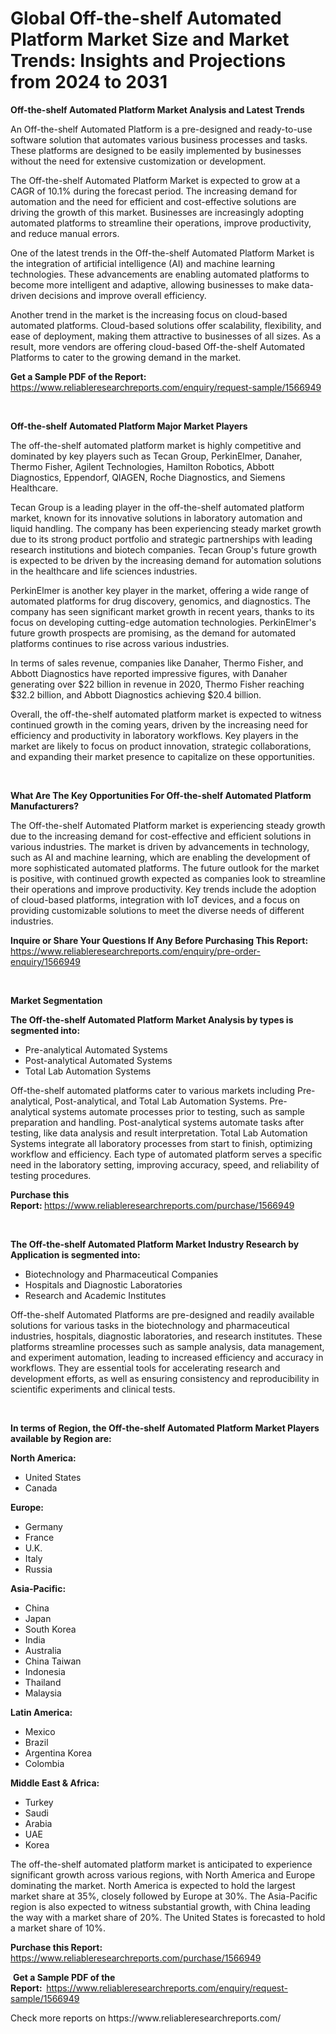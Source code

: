 <p><h1>Global Off-the-shelf Automated Platform Market Size and Market Trends: Insights and Projections from 2024 to 2031</h1></p><p><strong>Off-the-shelf Automated Platform Market Analysis and Latest Trends</strong></p>
<p><p>An Off-the-shelf Automated Platform is a pre-designed and ready-to-use software solution that automates various business processes and tasks. These platforms are designed to be easily implemented by businesses without the need for extensive customization or development.</p><p>The Off-the-shelf Automated Platform Market is expected to grow at a CAGR of 10.1% during the forecast period. The increasing demand for automation and the need for efficient and cost-effective solutions are driving the growth of this market. Businesses are increasingly adopting automated platforms to streamline their operations, improve productivity, and reduce manual errors.</p><p>One of the latest trends in the Off-the-shelf Automated Platform Market is the integration of artificial intelligence (AI) and machine learning technologies. These advancements are enabling automated platforms to become more intelligent and adaptive, allowing businesses to make data-driven decisions and improve overall efficiency.</p><p>Another trend in the market is the increasing focus on cloud-based automated platforms. Cloud-based solutions offer scalability, flexibility, and ease of deployment, making them attractive to businesses of all sizes. As a result, more vendors are offering cloud-based Off-the-shelf Automated Platforms to cater to the growing demand in the market.</p></p>
<p><strong>Get a Sample PDF of the Report:&nbsp;</strong> <a href="https://www.reliableresearchreports.com/enquiry/request-sample/1566949">https://www.reliableresearchreports.com/enquiry/request-sample/1566949</a></p>
<p>&nbsp;</p>
<p><strong>Off-the-shelf Automated Platform Major Market Players</strong></p>
<p><p>The off-the-shelf automated platform market is highly competitive and dominated by key players such as Tecan Group, PerkinElmer, Danaher, Thermo Fisher, Agilent Technologies, Hamilton Robotics, Abbott Diagnostics, Eppendorf, QIAGEN, Roche Diagnostics, and Siemens Healthcare.</p><p>Tecan Group is a leading player in the off-the-shelf automated platform market, known for its innovative solutions in laboratory automation and liquid handling. The company has been experiencing steady market growth due to its strong product portfolio and strategic partnerships with leading research institutions and biotech companies. Tecan Group's future growth is expected to be driven by the increasing demand for automation solutions in the healthcare and life sciences industries.</p><p>PerkinElmer is another key player in the market, offering a wide range of automated platforms for drug discovery, genomics, and diagnostics. The company has seen significant market growth in recent years, thanks to its focus on developing cutting-edge automation technologies. PerkinElmer's future growth prospects are promising, as the demand for automated platforms continues to rise across various industries.</p><p>In terms of sales revenue, companies like Danaher, Thermo Fisher, and Abbott Diagnostics have reported impressive figures, with Danaher generating over $22 billion in revenue in 2020, Thermo Fisher reaching $32.2 billion, and Abbott Diagnostics achieving $20.4 billion.</p><p>Overall, the off-the-shelf automated platform market is expected to witness continued growth in the coming years, driven by the increasing need for efficiency and productivity in laboratory workflows. Key players in the market are likely to focus on product innovation, strategic collaborations, and expanding their market presence to capitalize on these opportunities.</p></p>
<p>&nbsp;</p>
<p><strong>What Are The Key Opportunities For Off-the-shelf Automated Platform Manufacturers?</strong></p>
<p><p>The Off-the-shelf Automated Platform market is experiencing steady growth due to the increasing demand for cost-effective and efficient solutions in various industries. The market is driven by advancements in technology, such as AI and machine learning, which are enabling the development of more sophisticated automated platforms. The future outlook for the market is positive, with continued growth expected as companies look to streamline their operations and improve productivity. Key trends include the adoption of cloud-based platforms, integration with IoT devices, and a focus on providing customizable solutions to meet the diverse needs of different industries.</p></p>
<p><strong>Inquire or Share Your Questions If Any Before Purchasing This Report:</strong> <a href="https://www.reliableresearchreports.com/enquiry/pre-order-enquiry/1566949">https://www.reliableresearchreports.com/enquiry/pre-order-enquiry/1566949</a></p>
<p>&nbsp;</p>
<p><strong>Market Segmentation</strong></p>
<p><strong>The Off-the-shelf Automated Platform Market Analysis by types is segmented into:</strong></p>
<p><ul><li>Pre-analytical Automated Systems</li><li>Post-analytical Automated Systems</li><li>Total Lab Automation Systems</li></ul></p>
<p><p>Off-the-shelf automated platforms cater to various markets including Pre-analytical, Post-analytical, and Total Lab Automation Systems. Pre-analytical systems automate processes prior to testing, such as sample preparation and handling. Post-analytical systems automate tasks after testing, like data analysis and result interpretation. Total Lab Automation Systems integrate all laboratory processes from start to finish, optimizing workflow and efficiency. Each type of automated platform serves a specific need in the laboratory setting, improving accuracy, speed, and reliability of testing procedures.</p></p>
<p><strong>Purchase this Report:&nbsp;</strong><a href="https://www.reliableresearchreports.com/purchase/1566949">https://www.reliableresearchreports.com/purchase/1566949</a></p>
<p>&nbsp;</p>
<p><strong>The Off-the-shelf Automated Platform Market Industry Research by Application is segmented into:</strong></p>
<p><ul><li>Biotechnology and Pharmaceutical Companies</li><li>Hospitals and Diagnostic Laboratories</li><li>Research and Academic Institutes</li></ul></p>
<p><p>Off-the-shelf Automated Platforms are pre-designed and readily available solutions for various tasks in the biotechnology and pharmaceutical industries, hospitals, diagnostic laboratories, and research institutes. These platforms streamline processes such as sample analysis, data management, and experiment automation, leading to increased efficiency and accuracy in workflows. They are essential tools for accelerating research and development efforts, as well as ensuring consistency and reproducibility in scientific experiments and clinical tests.</p></p>
<p>&nbsp;</p>
<p><strong>In terms of Region, the Off-the-shelf Automated Platform Market Players available by Region are:</strong></p>
<p>
    <p> <strong> North America: </strong>
        <ul>
            <li>United States</li>
            <li>Canada</li>
        </ul>
        </p> 
    <p> <strong> Europe: </strong>
        <ul>
            <li>Germany</li>
            <li>France</li>
            <li>U.K.</li>
            <li>Italy</li>
            <li>Russia</li>
        </ul>
        </p> 
    <p> <strong> Asia-Pacific: </strong>
        <ul>
            <li>China</li>
            <li>Japan</li>
            <li>South Korea</li>
            <li>India</li>
            <li>Australia</li>
            <li>China Taiwan</li>
            <li>Indonesia</li>
            <li>Thailand</li>
            <li>Malaysia</li>
        </ul>
        </p> 
    <p> <strong> Latin America: </strong>
        <ul>
            <li>Mexico</li>
            <li>Brazil</li>
            <li>Argentina Korea</li>
            <li>Colombia</li>
        </ul>
        </p> 
    <p> <strong> Middle East & Africa: </strong>
        <ul>
            <li>Turkey</li>
            <li>Saudi</li>
            <li>Arabia</li>
            <li>UAE</li>
            <li>Korea</li>
        </ul>
    </p>
    </p>
<p><p>The off-the-shelf automated platform market is anticipated to experience significant growth across various regions, with North America and Europe dominating the market. North America is expected to hold the largest market share at 35%, closely followed by Europe at 30%. The Asia-Pacific region is also expected to witness substantial growth, with China leading the way with a market share of 20%. The United States is forecasted to hold a market share of 10%.</p></p>
<p><strong>Purchase this Report: </strong><a href="https://www.reliableresearchreports.com/purchase/1566949">https://www.reliableresearchreports.com/purchase/1566949</a></p>
<p>&nbsp;<strong>Get a Sample PDF of the Report:&nbsp;&nbsp;</strong><a href="https://www.reliableresearchreports.com/enquiry/request-sample/1566949">https://www.reliableresearchreports.com/enquiry/request-sample/1566949</a></p>
<p><strong></strong></p>
<p>Check more reports on https://www.reliableresearchreports.com/</p>